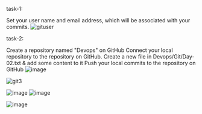 task-1:

Set your user name and email address, which will be associated with your commits.
![gituser](https://github.com/seematripathi/90DaysOfDevOps/assets/33751911/3e99f5a2-bd57-470f-b5d5-9e04257f6b7a)

task-2:

Create a repository named "Devops" on GitHub
Connect your local repository to the repository on GitHub.
Create a new file in Devops/Git/Day-02.txt & add some content to it
Push your local commits to the repository on GitHub
![image](https://github.com/seematripathi/90DaysOfDevOps/assets/33751911/1c7c12b1-d158-4c24-b4be-9af28bec57a8)

![git3](https://github.com/seematripathi/90DaysOfDevOps/assets/33751911/bc672af3-611b-45a1-96fd-f0119fe9fac9)

![image](https://github.com/seematripathi/90DaysOfDevOps/assets/33751911/14f929b0-88c4-4a99-ad61-d164d92d7bbc)
![image](https://github.com/seematripathi/90DaysOfDevOps/assets/33751911/3c5e9b52-61d2-4dc9-8f67-c472194e378b)

![image](https://github.com/seematripathi/90DaysOfDevOps/assets/33751911/c67cef2f-ff03-44e4-bb74-4ce49ac9ad24)
